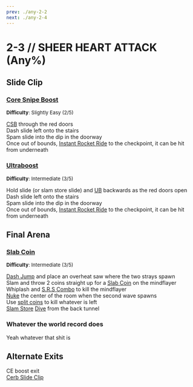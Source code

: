 ```yaml
---
prev: ./any-2-2
next: ./any-2-4
---
```


# 2-3 // SHEER HEART ATTACK (Any%)

## Slide Clip

### [Core Snipe Boost](https://youtu.be/Jv8iuz0zvoc)
<font size="2">
    <b>Difficulty</b>: Slightly Easy (2/5)
</font>

[CSB](/speedrun-tech.md#csb-core-snipe-boosts) through the red doors <br/>
Dash slide left onto the stairs <br/>
Spam slide into the dip in the doorway <br/>
Once out of bounds, [Instant Rocket Ride](/speedrun-tech.md#instant-rocket-ride) to the checkpoint, it can be hit from underneath <br/>

### [Ultraboost](https://youtu.be/HlkWbGlP140)
<font size="2">
    <b>Difficulty</b>: Intermediate (3/5)
</font>

Hold slide (or slam store slide) and [UB](/speedrun-tech.md#ub-ultraboost) backwards as the red doors open <br/>
Dash slide left onto the stairs <br/>
Spam slide into the dip in the doorway <br/>
Once out of bounds, [Instant Rocket Ride](/speedrun-tech.md#instant-rocket-ride) to the checkpoint, it can be hit from underneath <br/>

## Final Arena

### [Slab Coin](https://youtu.be/0m0KVNSWgoE)
<font size="2">
    <b>Difficulty</b>: Intermediate (3/5)
</font>

[Dash Jump](/speedrun-tech.md#dash-jump) and place an overheat saw where the two strays spawn <br/>
Slam and throw 2 coins straight up for a [Slab Coin](/speedrun-tech.md#slab-coins) on the mindflayer <br/>
Whiplash and [S.R.S Combo](/speedrun-tech.md#srs-combo) to kill the mindflayer <br/>
[Nuke](/speedrun-tech.md#nukes) the center of the room when the second wave spawns <br/>
Use [split coins](/speedrun-tech.md#split-coins) to kill whatever is left <br/>
[Slam Store](/speedrun-tech.md#slam-store) [Dive](/speedrun-tech.md#dives) from the back tunnel <br/>

### Whatever the world record does
Yeah whatever that shit is <br/>

## Alternate Exits
CE boost exit <br/>
[Cerb Slide Clip](https://youtu.be/G8J0pXr85_0) 